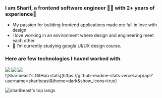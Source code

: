<!-- **Hey, I'm Sharif!** -->
### I am Sharif, a frontend software engineer 👨‍💻 with 2+ years of experience🚀
- My passion for building frontend applications made me fall in love with design
- I love working in an environment where design and engineering meet each other.
- 🌱 I’m currently studying google UI/UX design course.

### Here are few technologies I haved worked with
 <div>
<img src="https://img.shields.io/badge/Javascript-276DC3.svg?logo=javascript&style=flat">
  <img src="https://img.shields.io/badge/-CSS3-1572B6.svg?logo=css3&style=flat">
    <img src="https://img.shields.io/badge/-HTML5-333.svg?logo=html5&style=flat">
 </div>


<div styled="display:flex">
![Sharibeast's GitHub stats](https://github-readme-stats.vercel.app/api?username=sharibeast&theme=dark&show_icons=true)

![sharibeast's top langs](https://github-readme-stats.vercel.app/api/top-langs/?username=sharibeast&card_width=445&hide=html,handlebars,css,pug,sass&langs_count=8&layout=compact&title_color=5A67D8&icon_color=5A67D8&text_color=374151&bg_color=ffffff)
</div>
